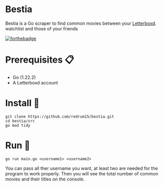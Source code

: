 # Bestia
Bestia is a Go scraper to find common movies between your [Letterboxd](https://letterboxd.com/). watchlist and those of your friends

[![forthebadge](https://forthebadge.com/images/badges/made-with-go.svg)](https://forthebadge.com)


# Prerequisites 📋
  - Go (1.22.2)
  - A Letterboxd account
# Install 🔧

```
git clone https://github.com/redrum15/bestia.git
cd bestia/src
go mod tidy
```
# Run 🚀
```
go run main.go <username1> <username2>
```
You can pass all ther username you want, at least two are needed for the program to work properly. Then you will see the total number of common movies and their titles on the console.
